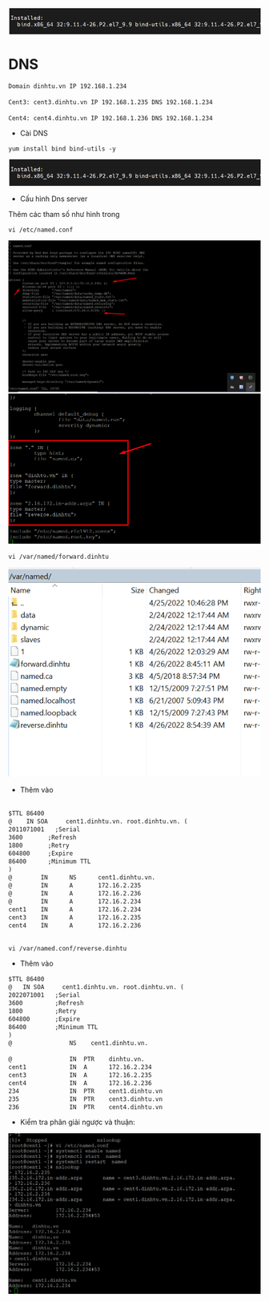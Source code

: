 <img src="imgservices/122.png">

# DNS

```
Domain dinhtu.vn IP 192.168.1.234

Cent3: cent3.dinhtu.vn IP 192.168.1.235 DNS 192.168.1.234

Cent4: cent4.dinhtu.vn IP 192.168.1.236 DNS 192.168.1.234

```

- Cài DNS

 ```
yum install bind bind-utils -y

```
<img src="imgservices/122.png">

- Cấu hình Dns server 

Thêm các tham số như hình trong

```
vi /etc/named.conf
```
<img src="imgservices/127.png">

<img src="imgservices/128.png">



```
vi /var/named/forward.dinhtu

```

<img src="imgservices/129.png">

- Thêm vào

```

$TTL 86400
@    IN SOA     cent1.dinhtu.vn. root.dinhtu.vn. (
2011071001   ;Serial
3600       ;Refresh
1800       ;Retry
604800     ;Expire
86400      ;Minimum TTL
)
@        IN      NS      cent1.dinhtu.vn.
@        IN      A       172.16.2.235
@        IN      A       172.16.2.236
@        IN      A       172.16.2.234
cent1    IN      A       172.16.2.234
cent3    IN      A       172.16.2.235
cent4    IN      A       172.16.2.236

```

```

vi /var/named.conf/reverse.dinhtu

```
- Thêm vào

```
$TTL 86400
@   IN SOA     cent1.dinhtu.vn. root.dinhtu.vn. (
2022071001   ;Serial
3600         ;Refresh
1800         ;Retry
604800       ;Expire
86400        ;Minimum TTL
)
@          	     NS	   cent1.dinhtu.vn.

@                IN	 PTR	dinhtu.vn.
cent1            IN  A      172.16.2.234
cent3            IN  A      172.16.2.235
cent4            IN  A      172.16.2.236
234              IN  PTR    cent1.dinhtu.vn
235              IN  PTR    cent3.dinhtu.vn
236              IN  PTR    cent4.dinhtu.vn    

```

- Kiểm tra phân giải ngược và thuận:

<img src="imgservices/126.png">